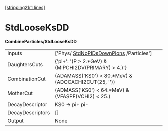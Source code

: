 [[stripping21r1 lines]](./stripping21r1-index)

# StdLooseKsDD

**CombineParticles/StdLooseKsDD**

|                  |                                                                                 |
|------------------|---------------------------------------------------------------------------------|
| Inputs           | ['Phys/ [StdNoPIDsDownPions](./stripping21r1-stdnopidsdownpions) /Particles'] |
| DaughtersCuts    | {'pi+': '(P \> 2.\*GeV) & (MIPCHI2DV(PRIMARY) \> 4.)'}                          |
| CombinationCut   | (ADAMASS('KS0') \< 80.\*MeV) & (ADOCACHI2CUT(25, ''))                           |
| MotherCut        | (ADMASS('KS0') \< 64.\*MeV) & (VFASPF(VCHI2) \< 25.)                            |
| DecayDescriptor  | KS0 -\> pi+ pi-                                                                 |
| DecayDescriptors | []                                                                            |
| Output           | None                                                                            |
